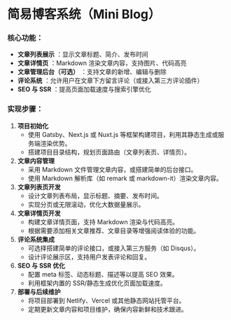 
# 简易博客系统（Mini Blog）

### **核心功能：**

* **文章列表展示** ：显示文章标题、简介、发布时间
* **文章详情页** ：Markdown 渲染文章内容，支持图片、代码高亮
* **文章管理后台（可选）** ：支持文章的新增、编辑与删除
* **评论系统** ：允许用户在文章下方留言评论（或接入第三方评论插件）
* **SEO 与 SSR** ：提高页面加载速度与搜索引擎优化

### **实现步骤：**

1. **项目初始化**
   * 使用 Gatsby、Next.js 或 Nuxt.js 等框架构建项目，利用其静态生成或服务端渲染优势。
   * 搭建项目目录结构，规划页面路由（文章列表页、详情页）。
2. **文章内容管理**
   * 采用 Markdown 文件管理文章内容，或搭建简单的后台接口。
   * 使用 Markdown 解析库（如 remark 或 markdown-it）渲染文章内容。
3. **文章列表页开发**
   * 设计文章列表布局，显示标题、摘要、发布时间。
   * 实现分页或无限滚动，优化大数据量展示。
4. **文章详情页开发**
   * 构建文章详情页面，支持 Markdown 渲染与代码高亮。
   * 根据需要添加相关文章推荐、文章目录等增强阅读体验的功能。
5. **评论系统集成**
   * 可选择搭建简单的评论接口，或接入第三方服务（如 Disqus）。
   * 设计评论展示区，支持用户发表评论和回复。
6. **SEO 与 SSR 优化**
   * 配置 meta 标签、动态标题、描述等以提高 SEO 效果。
   * 利用框架内置的 SSR/静态生成优化页面加载速度。
7. **部署与后续维护**
   * 将项目部署到 Netlify、Vercel 或其他静态网站托管平台。
   * 定期更新文章内容和项目维护，确保内容新鲜和技术跟进。
